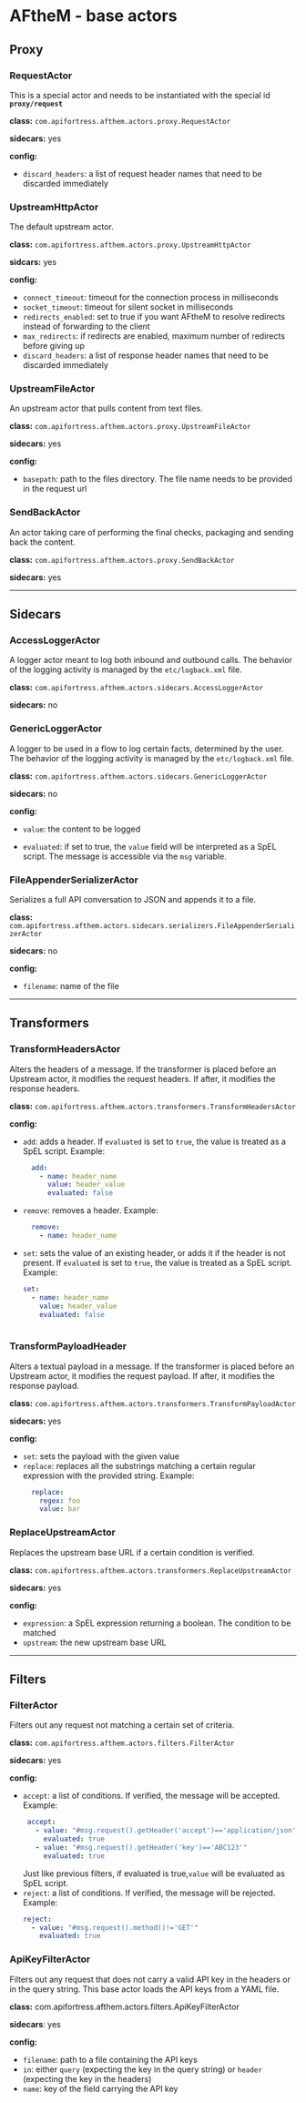 # AFtheM - base actors

## Proxy

### RequestActor

This is a special actor and needs to be instantiated with the special id **`proxy/request`**

**class:**  `com.apifortress.afthem.actors.proxy.RequestActor`

**sidecars:** yes

**config:**

* `discard_headers`: a list of request header names that need to be discarded immediately

### UpstreamHttpActor

The default upstream actor.

**class:** `com.apifortress.afthem.actors.proxy.UpstreamHttpActor`

**sidcars:** yes

**config:**

* `connect_timeout`: timeout for the connection process in milliseconds
* `socket_timeout`: timeout for silent socket in milliseconds
* `redirects_enabled`: set to true if you want AFtheM to resolve redirects instead of forwarding to the client
* `max_redirects`: if redirects are enabled, maximum number of redirects before giving up 
* `discard_headers`: a list of response header names that need to be discarded immediately


### UpstreamFileActor

An upstream actor that pulls content from text files.

**class:** `com.apifortress.afthem.actors.proxy.UpstreamFileActor`

**sidecars:** yes

**config:**

* `basepath`: path to the files directory. The file name needs to be provided in the request url

### SendBackActor

An actor taking care of performing the final checks, packaging and sending back the content.

**class:** `com.apifortress.afthem.actors.proxy.SendBackActor`

**sidecars:** yes

****

## Sidecars

### AccessLoggerActor

A logger actor meant to log both inbound and outbound calls.
The behavior of the logging activity is managed by the `etc/logback.xml` file.

**class:** `com.apifortress.afthem.actors.sidecars.AccessLoggerActor`

**sidecars:** no


### GenericLoggerActor

A logger to be used in a flow to log certain facts, determined by the user.
The behavior of the logging activity is managed by the `etc/logback.xml` file.

**class:** `com.apifortress.afthem.actors.sidecars.GenericLoggerActor`

**sidecars:** no

**config:**

* `value`: the content to be logged

* `evaluated`: if set to true, the `value` field will be interpreted as a SpEL script. The message is accessible via the
  `msg` variable.

### FileAppenderSerializerActor

Serializes a full API conversation to JSON and appends it to a file.

**class:** `com.apifortress.afthem.actors.sidecars.serializers.FileAppenderSerializerActor`

**sidecars:** no

**config:**

* `filename`: name of the file

***

## Transformers

### TransformHeadersActor

Alters the headers of a message. If the transformer is placed before an Upstream actor, it modifies the request headers.
If after, it modifies the response headers.

**class:** `com.apifortress.afthem.actors.transformers.TransformHeadersActor`

**config:**

* `add`: adds a header. If `evaluated` is set to `ŧrue`, the value is treated as a SpEL script. Example:
  ```yaml
    add:
      - name: header_name
        value: header_value
        evaluated: false
  
   ```
* `remove`: removes a header. Example:
  ```yaml
    remove:
      - name: header_name
  
  ```
* `set`: sets the value of an existing header, or adds it if the header is not present. If `evaluated` is set to `ŧrue`,
   the value is treated as a SpEL script. Example:
   ```yaml
   set:
     - name: header_name
       value: header_value
       evaluated: false
     
   ```
 
### TransformPayloadHeader

Alters a textual payload in a message. If the transformer is placed before an Upstream actor, it modifies the request
payload. If after, it modifies the response payload.

**class:** `com.apifortress.afthem.actors.transformers.TransformPayloadActor`

**sidecars:** yes

**config:**

* `set`: sets the payload with the given value
* `replace`: replaces all the substrings matching a certain regular expression with the provided string. Example:
  ```yaml
    replace:
      regex: foo
      value: bar
  ```

### ReplaceUpstreamActor

Replaces the upstream base URL if a certain condition is verified.

**class:** `com.apifortress.afthem.actors.transformers.ReplaceUpstreamActor`

**sidecars:** yes

**config:**

* `expression`: a SpEL expression returning a boolean. The condition to be matched
* `upstream`: the new upstream base URL

***

## Filters

### FilterActor

Filters out any request not matching a certain set of criteria.

**class:** `com.apifortress.afthem.actors.filters.FilterActor`

**sidecars:** yes

**config:**

* `accept`: a list of conditions. If verified, the message will be accepted.
   Example:
   ```yaml
    accept:
      - value: "#msg.request().getHeader('accept')=='application/json'"
        evaluated: true
      - value: "#msg.request().getHeader('key')=='ABC123'"
        evaluated: true  
   ```
   Just like previous filters, if evaluated is true,`value` will be evaluated as SpEL script.
* `reject`: a list of conditions. If verified, the message will be rejected.
  Example:
  ```yaml
  reject:
    - value: "#msg.request().method()!='GET'"
      evaluated: true
  ```

### ApiKeyFilterActor

Filters out any request that does not carry a valid API key in the headers or in the query string.
This base actor loads the API keys from a YAML file.

**class:** com.apifortress.afthem.actors.filters.ApiKeyFilterActor

**sidecars**: yes

**config:**

* `filename`: path to a file containing the API keys
* `in`: either `query` (expecting the key in the query string) or `header` (expecting the key in the headers)
* `name`: key of the field carrying the API key